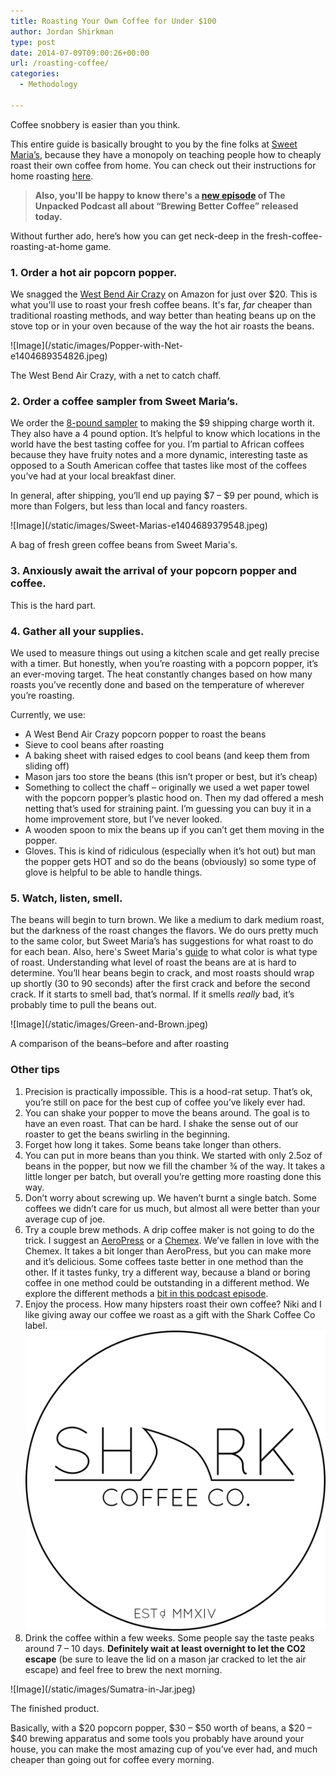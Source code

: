 ```yaml
---
title: Roasting Your Own Coffee for Under $100
author: Jordan Shirkman
type: post
date: 2014-07-09T09:00:26+00:00
url: /roasting-coffee/
categories:
  - Methodology

---
```

Coffee snobbery is easier than you think.

This entire guide is basically brought to you by the fine folks at [Sweet Maria’s](http://sweetmarias.com), because they have a monopoly on teaching people how to cheaply roast their own coffee from home. You can check out their instructions for home roasting [here](http://www.sweetmarias.com/store/instructions.html).

> **Also, you'll be happy to know there's a [new episode](http://unpacked.co/3) of The Unpacked Podcast all about &#8220;Brewing Better Coffee&#8221; released today.**

Without further ado, here’s how you can get neck-deep in the fresh-coffee-roasting-at-home game.

### 1. Order a hot air popcorn popper.

We snagged the [West Bend Air Crazy](http://www.amazon.com/gp/product/B0036WS1GY/ref=as_li_tl?ie=UTF8&camp=1789&creative=390957&creativeASIN=B0036WS1GY&linkCode=as2&tag=thepoiofimp-20&linkId=I3QH3KLCGCJ6VI2F) on Amazon for just over $20. This is what you'll use to roast your fresh coffee beans. It's far, _far_ cheaper than traditional roasting methods, and way better than heating beans up on the stove top or in your oven because of the way the hot air roasts the beans.

<div id="attachment_3473" style="width: 410px" class="wp-caption aligncenter">
  ![Image](/static/images/Popper-with-Net-e1404689354826.jpeg)
  
  <p id="caption-attachment-3473" class="wp-caption-text">
    The West Bend Air Crazy, with a net to catch chaff.
  </p>
</div>

### 2. Order a coffee sampler from Sweet Maria’s.

We order the [8-pound sampler](http://www.sweetmarias.com/store/coffee-list/others/samplers/green-coffee-sampler.html) to making the $9 shipping charge worth it. They also have a 4 pound option. It’s helpful to know which locations in the world have the best tasting coffee for you. I’m partial to African coffees because they have fruity notes and a more dynamic, interesting taste as opposed to a South American coffee that tastes like most of the coffees you’ve had at your local breakfast diner.

In general, after shipping, you’ll end up paying $7 &#8211; $9 per pound, which is more than Folgers, but less than local and fancy roasters.

<div id="attachment_3475" style="width: 510px" class="wp-caption aligncenter">
  ![Image](/static/images/Sweet-Marias-e1404689379548.jpeg)
  
  <p id="caption-attachment-3475" class="wp-caption-text">
    A bag of fresh green coffee beans from Sweet Maria's.
  </p>
</div>

### 3. Anxiously await the arrival of your popcorn popper and coffee.

This is the hard part.

### 4. Gather all your supplies.

We used to measure things out using a kitchen scale and get really precise with a timer. But honestly, when you’re roasting with a popcorn popper, it’s an ever-moving target. The heat constantly changes based on how many roasts you’ve recently done and based on the temperature of wherever you’re roasting.

Currently, we use:

  * A West Bend Air Crazy popcorn popper to roast the beans
  * Sieve to cool beans after roasting
  * A baking sheet with raised edges to cool beans (and keep them from sliding off)
  * Mason jars too store the beans (this isn’t proper or best, but it’s cheap)
  * Something to collect the chaff &#8211; originally we used a wet paper towel with the popcorn popper’s plastic hood on. Then my dad offered a mesh netting that’s used for straining paint. I’m guessing you can buy it in a home improvement store, but I’ve never looked.
  * A wooden spoon to mix the beans up if you can’t get them moving in the popper.
  * Gloves. This is kind of ridiculous (especially when it’s hot out) but man the popper gets HOT and so do the beans (obviously) so some type of glove is helpful to be able to handle things.

### 5. Watch, listen, smell.

The beans will begin to turn brown. We like a medium to dark medium roast, but the darkness of the roast changes the flavors. We do ours pretty much to the same color, but Sweet Maria’s has suggestions for what roast to do for each bean. Also, here's Sweet Maria's [guide](https://www.sweetmarias.com/library/content/using-sight-determine-degree-roast) to what color is what type of roast. Understanding what level of roast the beans are at is hard to determine. You’ll hear beans begin to crack, and most roasts should wrap up shortly (30 to 90 seconds) after the first crack and before the second crack. If it starts to smell bad, that’s normal. If it smells _really_ bad, it’s probably time to pull the beans out.

<div id="attachment_3472" style="width: 510px" class="wp-caption aligncenter">
  ![Image](/static/images/Green-and-Brown.jpeg)
  
  <p id="caption-attachment-3472" class="wp-caption-text">
    A comparison of the beans–before and after roasting
  </p>
</div>

### Other tips

  1. Precision is practically impossible. This is a hood-rat setup. That’s ok, you’re still on pace for the best cup of coffee you’ve likely ever had.
  2. You can shake your popper to move the beans around. The goal is to have an even roast. That can be hard. I shake the sense out of our roaster to get the beans swirling in the beginning.
  3. Forget how long it takes. Some beans take longer than others.
  4. You can put in more beans than you think. We started with only 2.5oz of beans in the popper, but now we fill the chamber ¾ of the way. It takes a little longer per batch, but overall you’re getting more roasting done this way.
  5. Don’t worry about screwing up. We haven’t burnt a single batch. Some coffees we didn’t care for us much, but almost all were better than your average cup of joe.
  6. Try a couple brew methods. A drip coffee maker is not going to do the trick. I suggest an [AeroPress](http://www.amazon.com/AeroPress-Coffee-Espresso-Maker-Filters/dp/B001HBCVX0/ref=sr_1_2?ie=UTF8&qid=1403274795&sr=8-2&keywords=aeropress) or a [Chemex](http://www.amazon.com/Chemex-8-Cup-Classic-Series-Coffeemaker/dp/B000I1WP7W/ref=sr_1_1?ie=UTF8&qid=1403274816&sr=8-1&keywords=chemex+8+cup). We’ve fallen in love with the Chemex. It takes a bit longer than AeroPress, but you can make more and it’s delicious. Some coffees taste better in one method than the other. If it tastes funky, try a different way, because a bland or boring coffee in one method could be outstanding in a different method. We explore the different methods a [bit in this podcast episode](http://unpacked.co/3).
  7. Enjoy the process. How many hipsters roast their own coffee? Niki and I like giving away our coffee we roast as a gift with the Shark Coffee Co label. ![Image](/static/images/Shark-Coffee-Co.jpeg)
  8. Drink the coffee within a few weeks. Some people say the taste peaks around 7 &#8211; 10 days. **Definitely wait at least overnight to let the CO2 escape** (be sure to leave the lid on a mason jar cracked to let the air escape) and feel free to brew the next morning.

<div id="attachment_3474" style="width: 510px" class="wp-caption aligncenter">
  ![Image](/static/images/Sumatra-in-Jar.jpeg)
  
  <p id="caption-attachment-3474" class="wp-caption-text">
    The finished product.
  </p>
</div>

Basically, with a $20 popcorn popper, $30 &#8211; $50 worth of beans, a $20 &#8211; $40 brewing apparatus and some tools you probably have around your house, you can make the most amazing cup of you’ve ever had, and much cheaper than going out for coffee every morning.
